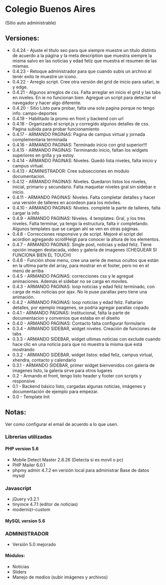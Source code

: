 # Colegio Buenos Aires  
(Sitio auto administrable)

## Versiones:
* 0.4.24 - Ajuste el titulo seo para que siempre muestre un titulo distinto de acuerdo a la página y la meta description que muestra siempre la misma salvo en las noticias y edad feliz que muestra el resumen de las mismas.
* 0.4.23 - Retoque administrador para que cuando subis un archivo al tenér exito te muestre un icono.
* 0.4.22 - Arreglo script. Cree otra versión del grid de inicio para safari, ie y edge.
* 0.4.21 - Algunos arreglos de css. Falta arreglar en inicio el grid y las tabs en niveles. En ie no funcionan bien. Agregué un script para detectar el navegador y hacer algo diferente.
* 0.4.20 - Sitio Listo para probar, falta una sola pagina porque no tengo info: campo-deportes
* 0.4.19 - Habilitado la promo en front y backend con url
* 0.4.18 - Organizado el script.js y corregido algunos detalles de css. Pagina subida para probar funcionamiento
* 0.4.17 - ARMANDO PAGINAS: Pagina de campus virtual y jornada complementaria terminada
* 0.4.16 - ARMANDO PAGINAS: Terminado inicio con grid superior!!!
* 0.4.15 - ARMANDO PAGINAS: Terminando inicio, faltan los widgets superiores en grilla y ya estoy.
* 0.4.14 - ARMANDO PAGINAS: Niveles. Quedó lista niveles, falta inicio y campus virtual.
* 0.4.13 - ADMINISTRADOR: Cree subsecciones en modulo documentacion.
* 0.4.12 - ARMANDO PAGINAS: Niveles. Quedaron listos los niveles, inicial, primario y secundario. Falta maquetar niveles gral sin sidebar e inicio.
* 0.4.11 - ARMANDO PAGINAS: Niveles. Falta completar detalles y hacer una versión de talleres en acordeon para los móviles.
* 0.4.10 - ARMANDO PAGINAS: Niveles. completé la parte de talleres, falta cargar la info
* 0.4.9 - ARMANDO PAGINAS: Niveles. 4 templates: Gral, y los tres niveles. Falta terminar, ya tengo la estructura, falta ir completando. Algunos templates que se cargan ahí se ven en otras páginas.
* 0.4.8 - Correcciones responsive y de script. Mejoré el script del acordion agregando scrollHeigt para conocer la altura de los elementos.
* 0.4.7 - ARMANDO PAGINAS: Single post, noticias y edad feliz. Tiene opción imagen destacada, video y galería de imagenes (CHEQUEAR SI FUNCIONA BIEN EL TOUCH)
* 0.4.6 - Funcíón show menu, cree una serie de menus ocultos que están en la ultima parte del array, para mostrar en el footer, pero no en el menú de arriba
* 0.4.5 - ARMANDO PAGINAS: correcciones css y le agregué animaciones. Además el sidebar no se carga en moviles.
* 0.4.3 - ARMANDO PAGINAS: loop noticias y edad feliz terminado, con carga de más noticias por ajax. No le puse parallax pero tiene una animación.
* 0.4.2 - ARMANDO PAGINAS: loop noticias y edad feliz. Faltarían detalles, por ejemplo imagenes, se podría agregar parallax copado
* 0.4.1 - ARMANDO PAGINAS: Institucional, falta la parte de documentacion y convenios que estaba en el diseño
* 0.4.0 - ARMANDO PAGINAS: Contacto falta configurar formulario
* 0.3.4 - ARMANDO SIDEBAR, widget niveles. Creación de funciones de tabs
* 0.3.3 - ARMANDO SIDEBAR, widget ultimas noticias con exclude cuando hace clic en una noticia para que no muestra la misma que está mostrando
* 0.3.2 - ARMANDO SIDEBAR, widget listos: edad feliz, campus virtual, xhendra, contacto y calendario
* 0.3.1 - ARMANDO SIDEBAR, primer widget bienvenidos con galería de imagenes listo, la galería sirve para otros lugares
* 0.2 - Armando el front, tengo listo header y footer con scripts y responsive
* 0.1 - Backend básico listo, cargadas algunas noticias, imágenes y documentación de ejemplo para empezar.
* 0.0 - Template Init

## Notas:
Ver como configurar el email de acuerdo a lo que usen.

### Librerias utilizadas

#### PHP version 5.6
* Mobile Detect Master 2.8.26 (Detecta si es movil o pc)
* PHP Mailer 6.0.1
* phpmy admin 4.7.2 en versión local para administrar Base de datos mysql

### Javascript
* jQuery v3.2.1
* tinymce 4.7.1 (editor de noticias)
* modernizr-custom

#### MySQL version 5.6


### ADMINISTRADOR
* Versión 5.0 mejorado

#### Módulos:
* Noticias
* Sliders
* Manejo de medios (subir imágenes y archivos)
